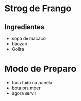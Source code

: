 # Strog de Frango
## Ingredientes
- sopa de macaco
- bãozao
- Golira

# Modo de Preparo
- taca tudo na panela
- bota pra moer 
- agora servir
